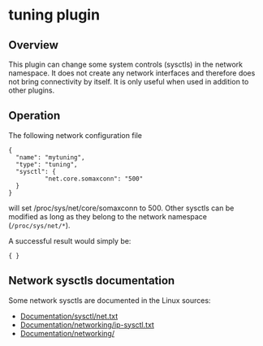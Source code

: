 # tuning plugin

## Overview

This plugin can change some system controls (sysctls) in the network namespace.
It does not create any network interfaces and therefore does not bring connectivity by itself.
It is only useful when used in addition to other plugins.

## Operation
The following network configuration file
```
{
  "name": "mytuning",
  "type": "tuning",
  "sysctl": {
          "net.core.somaxconn": "500"
  }
}
```
will set /proc/sys/net/core/somaxconn to 500.
Other sysctls can be modified as long as they belong to the network namespace (`/proc/sys/net/*`).

A successful result would simply be:
```
{ }
```

## Network sysctls documentation

Some network sysctls are documented in the Linux sources:

- [Documentation/sysctl/net.txt](https://www.kernel.org/doc/Documentation/sysctl/net.txt)
- [Documentation/networking/ip-sysctl.txt](https://www.kernel.org/doc/Documentation/networking/ip-sysctl.txt)
- [Documentation/networking/](https://www.kernel.org/doc/Documentation/networking/)
